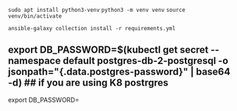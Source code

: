 `sudo apt install python3-venv`
`python3 -m venv venv` 
`source venv/bin/activate`

`ansible-galaxy collection install -r requirements.yml`

## export DB_PASSWORD=$(kubectl get secret --namespace default postgres-db-2-postgresql -o jsonpath="{.data.postgres-password}" | base64 -d) ## if you are using K8 postrgres

export DB_PASSWORD=<your DB password>

